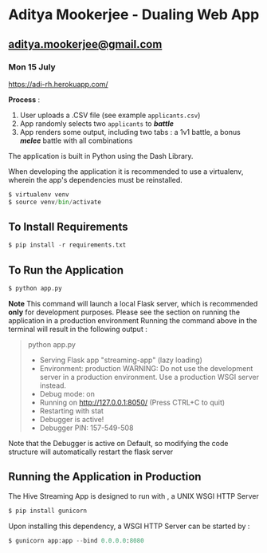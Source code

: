 # Aditya Mookerjee - Dualing Web App
## aditya.mookerjee@gmail.com
### Mon 15 July
https://adi-rh.herokuapp.com/

**Process** : 
1. User uploads a .CSV file (see example `applicants.csv`)
2. App randomly selects two `applicants` to ***battle***
3. App renders some output, including two tabs : a 1v1 battle, a bonus ***melee*** battle with all combinations

The application is built in Python using the Dash Library.

When developing the application it is recommended to use a virtualenv, wherein the app's dependencies must be reinstalled.
```python
$ virtualenv venv
$ source venv/bin/activate
```

## To Install Requirements
```python
$ pip install -r requirements.txt
```



## To Run the Application
```python
$ python app.py
```
**Note** This command will launch a local Flask server, which is recommended **only** for development purposes. Please see the section on running the application in a production environment
Running the command above in the terminal will result in the following output :
> python app.py
> * Serving Flask app "streaming-app" (lazy loading)
>  * Environment: production
>    WARNING: Do not use the development server in a production environment.
>    Use a production WSGI server instead.
>  * Debug mode: on
>  * Running on http://127.0.0.1:8050/ (Press CTRL+C to quit)
>  * Restarting with stat
>  * Debugger is active!
>  * Debugger PIN: 157-549-508

Note that the Debugger is active on Default, so modifying the code structure will automatically restart the flask server


## Running the Application in Production
The Hive Streaming App is designed to run with , a UNIX WSGI HTTP Server
```python
$ pip install gunicorn
```

Upon installing this dependency, a WSGI HTTP Server can be started by :
```python
$ gunicorn app:app --bind 0.0.0.0:8080
```
